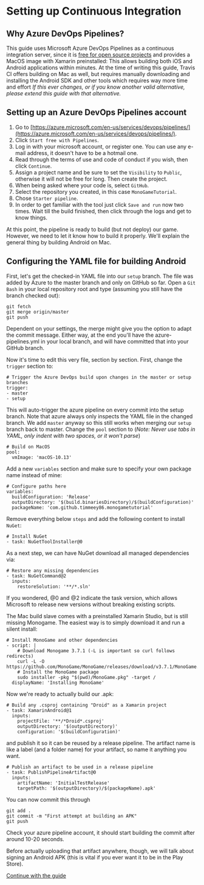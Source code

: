 ﻿# Setting up Continuous Integration
## Why Azure DevOps Pipelines?
This guide uses Microsoft Azure DevOps Pipelines as a continuous integration server, since it is [free for open source projects](https://azure.microsoft.com/de-de/blog/announcing-azure-pipelines-with-unlimited-ci-cd-minutes-for-open-source/) and provides a MacOS image with Xamarin preinstalled: This allows building both iOS and Android applications within minutes.
At the time of writing this guide, Travis CI offers building on Mac as well, but requires manually downloading and installing the Android SDK and other tools which requires way more time and effort
*If this ever changes, or if you know another valid alternative, please extend this guide with that alternative.*

## Setting up an Azure DevOps Pipelines account

 1. Go to [https://azure.microsoft.com/en-us/services/devops/pipelines/](https://azure.microsoft.com/en-us/services/devops/pipelines/).
 2. Click `Start free with Pipelines`.
 3. Log in with your microsoft account, or register one. You can use any e-mail address, it doesn't have to be a hotmail one.
 4. Read through the terms of use and code of conduct if you wish, then click `Continue`.
 5. Assign a project name and be sure to set the `Visibility` to `Public`, otherwise it will not be free for long. Then create the project.
 6. When being asked where your code is, select `GitHub`.
 7. Select the repository you created, in this case `MonoGameTutorial`.
 8. Chose `Starter pipeline`.
 9. In order to get familiar with the tool just click `Save and run` now two times. Wait till the build finished, then click through the logs and get to know things.
 
At this point, the pipeline is ready to build (but not deploy) our game. However, we need to let it know how to build it properly. 
We'll explain the general thing by building Android on Mac.

## Configuring the YAML file for building Android

First, let's get the checked-in YAML file into our `setup` branch. The file was added by Azure to the master branch and only on GitHub so far. Open a `Git Bash` in your local repository root and type (assuming you still have the branch checked out):

    git fetch
    git merge origin/master
    git push

Dependent on your settings, the merge might give you the option to adapt the commit message. Either way, at the end you'll have the azure-pipelines.yml in your local branch, and will have committed that into your GitHub branch.

Now it's time to edit this very file, section by section. First, change the `trigger` section to:

    # Trigger the Azure DevOps build upon changes in the master or setup branches
    trigger:
    - master
    - setup

This will auto-trigger the azure pipeline on every commit into the setup branch. Note that azure always only inspects the YAML file in the changed branch. We add `master` anyway so this still works when merging our `setup` branch back to master.
Change the `pool` section to (*Note: Never use tabs in YAML, only indent with two spaces, or it won't parse*)

    # Build on MacOS 
    pool:
      vmImage: 'macOS-10.13'

Add a new `variables` section and make sure to specify your own package name instead of mine:

    # Configure paths here
    variables:
      buildConfiguration: 'Release'
      outputDirectory: '$(build.binariesDirectory)/$(buildConfiguration)'
      packageName: 'com.github.timmeey86.monogametutorial'

Remove everything below `steps` and add the following content to install `NuGet`:

    # Install NuGet
    - task: NuGetToolInstaller@0

As a next step, we can have NuGet download all managed dependencies via:

    # Restore any missing dependencies
    - task: NuGetCommand@2
      inputs:
        restoreSolution: '**/*.sln'

If you wondered, @0 and @2 indicate the task version, which allows Microsoft to release new versions without breaking existing scripts.

The Mac build slave comes with a preinstalled Xamarin Studio, but is still missing Monogame. The easiest way is to simply download it and run a silent install:

    # Install MonoGame and other dependencies
    - script: |
        # Download Monogame 3.7.1 (-L is important so curl follows redirects)
        curl -L -O https://github.com/MonoGame/MonoGame/releases/download/v3.7.1/MonoGame.pkg
        # Install the MonoGame package
        sudo installer -pkg "$(pwd)/MonoGame.pkg" -target /
      displayName: 'Installing MonoGame'

Now we're ready to actually build our .apk:

    # Build any .csproj containing "Droid" as a Xamarin project
    - task: XamarinAndroid@1
      inputs:
        projectFile: '**/*Droid*.csproj'
        outputDirectory: '$(outputDirectory)'
        configuration: '$(buildConfiguration)'

and publish it so it can be reused by a release pipeline. The artifact name is like a label (and a folder name) for your artifact, so name it anything you want.
    
    # Publish an artifact to be used in a release pipeline   
    - task: PublishPipelineArtifact@0
      inputs:
        artifactName: 'InitialTestRelease' 
        targetPath: '$(outputDirectory)/$(packageName).apk'

You can now commit this through

    git add .
    git commit -m "First attempt at building an APK"
    git push

Check your azure pipeline account, it should start building the commit after around 10-20 seconds.

Before actually uploading that artifact anywhere, though, we will talk about signing an Android APK (this is vital if you ever want it to be in the Play Store).

[Continue with the guide](4_signing_an_apk.md)
